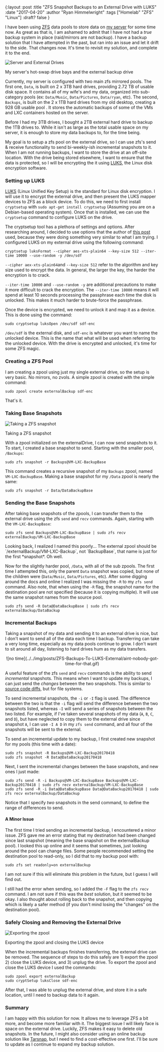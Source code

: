 {:layout :post
:title  "ZFS Snapshot Backups to an External Drive with LUKS"
:date "2017-04-20"
:author "Ryan Himmelwright"
:tags ["Homelab" "ZFS" "Linux"]
:draft? false
}

I have been using [ZFS](https://en.wikipedia.org/wiki/ZFS) data pools to store data on [my server](../../pages/homelab/#ninetales) for some time now. As great as that is, I am ashamed to admit that I have not had a *true* backup system in place (raid/mirrors are not backup). I have a backup solution that I have attempted in the past, but ran into an issue and let it drift to the side. That changes now. It's time to revisit my solution, and complete it to the end.

<!-- more -->

![Server and External Drives](../../img/posts/ZFS-Backups-To-LUKS-External/drives.png")
<div id="caption">My server's hot-swap drive bays and the external backup drive</div>


Currently, my server is configured with two main zfs mirrored pools. The first one, `Data`, is built on 2 x 3TB hard drives, providing 2.72 TB of usable disk space. It contains all of my wife's and my data, organized into sub-category pools (ex: `Data/Music`, `Data/Pictures`, `Data/ryan`, etc). The second, `Backups`, is built on the 2 x 1TB hard drives from my old desktop, creating a 928 GB usable pool . It stores the automatic backups of some of the VMs and LXC containers hosted on the server.

Before I had my 3TB drives, I bought a 2TB external hard drive to backup the 1TB drives to. While it isn't as large as the total usable space on my server, it is enough to store my data backups to, for the time being.

My goal is to setup a zfs pool on the external drive, so I can use zfs's send & receive functionality to send bi-weekly-ish incremental snapshots to it. When I am not running backups, I want to store the drive at an off-site location. With the drive being stored elsewhere, I want to ensure that the data is protected, so I will be encrypting the it using [LUKS](https://en.wikipedia.org/wiki/Linux_Unified_Key_Setup), the Linux disk encryption software.

### Setting up LUKS

[LUKS](https://gitlab.com/cryptsetup/cryptsetup/blob/master/README.md) (Linux Unified Key Setup) is the standard for Linux disk encryption. I will use it to encrypt the external drive, and then present the LUKS mapper devices to ZFS as a block device. To do this, we need to first install `cryptsetup` with `sudo apt-get install cryptsetup` (Assuming you are on a Debian-based operating system). Once that is installed, we can use the `cryptsetup` command to configure LUKS on the drive.

The cryptsetup tool has a plethora of settings and options. After researching around, I decided to use options that the author of [this post](http://www.makethenmakeinstall.com/2014/10/zfs-on-linux-with-luks-encrypted-disks/) used, because they were doing something very similar to what I am trying. I configured LUKS on my external drive using the following command:


```
cryptsetup luksFormat --cipher aes-xts-plain64 --key-size 512 --iter-time 10000 --use-random -y /dev/sdf
```
`--cipher aex-xts-plain64`and `--key-size 512` refer to the algorithm and key size used to encrypt the data. In general, the larger the key, the harder the encryption is to crack.

`--iter-time 10000` and `--use-random -y` are additional precautions to make it more difficult to crack the encryption. The `--iter-time 10000` means it will spend at least 10 seconds processing the passphrase each time the disk is unlocked. This makes it much harder to brute-force the passphrase. 

Once the device is encrypted, we need to unlock it and map it as a device. This is done using the command:

```
sudo cryptsetup luksOpen /dev/sdf sdf-enc
```

`/dev/sdf` is the external disk, and `sdf-enc` is whatever you want to name the unlocked device. This is the name that what will be used when referring to the unlocked device. With the drive is encrypted and unlocked, it's time for some ZFS magic.

### Creating a ZFS Pool

I am creating a zpool using just my single external drive, so the setup is very basic. No mirrors, no zvols. A simple zpool is created with the simple command:

```
sudo zpool create externalBackup sdf-enc
```

That's it. 


### Taking Base Snapshots

![Taking a ZFS snapshot](../../img/posts/ZFS-Backups-To-LUKS-External/snapshot.gif)
<div id="caption">Taking a ZFS snapshot</div>

With a zpool initialized on the externalDrive, I can now send snapshots to it. To start, I created a base snapshot to send. Starting with the smaller pool, `/Backups`:

```
sudo zfs snapshot -r Backups@VM-LXC-BackupBase
```

This command creates a recursive snapshot of my `Backups` zpool, named `VM-LXC-BackupBase`. Making a base snapshot for my `/Data` zpool is nearly the same:

```
sudo zfs snapshot -r Data/DataBackupBase
```

### Sending the Base Snapshots

After taking base snapshots of the zpools, I can transfer them to the external drive using the zfs `send` and `recv` commands. Again, starting with the `VM-LXC-BackupBase`:

```
sudo zfs send Backups@VM-LXC-BackupBase | sudo zfs recv externalBackup/VM-LXC-BackupBase
```
<div id="caption">Looking back, I realized I named this poorly... The external zpool should be `/externalBackup/VM-LXC-Backup`, not `BackupBase`, that name is just for the first *snapshot*. Oh well.</div>

Now for the slightly harder pool, `/Data`, with all of the sub zpools. The first time I attempted this, only the parent `Data` snapshot was copied, but none of the children were (`Data/Music`, `Data/Pictures`, etc). After some digging around the docs and online I realized I was missing the `-R` to my `zfs send` command.  Also note, that when using the `-R` flag, the snapshot name for the destination pool are not specified (because it is copying multiple). It will use the same snapshot names from the source pool.

```
sudo zfs send -R Data@DataBackupBase | sudo zfs recv externalBackup/DataBackup
```

### Incremental Backups

Taking a snapshot of my data and sending it to an external drive is nice, but I don't want to send all of the data each time I backup. Transferring can take a very long time, especially as my data pools continue to grow. I don't want to sit around all day, listening to hard drives hum as my data transfers.

<center>![no time](../../img/posts/ZFS-Backups-To-LUKS-External/aint-nobody-got-time-for-that.gif)</center>

A useful feature of the zfs `send` and `recv` commands is the ability to send *incremental* snapshots. This means when I want to update my backups, I can just send the *changes* between the two snapshots. This is similar to [source code diffs](https://en.wikipedia.org/wiki/Diff_utility), but for file systems.

To send incremental snapshots, the `-i` or `-I` flag is used. The difference between the two is that the `-i` flag will send the difference between the two snapshots listed, whereas `-I` will send a series of snapshots between the two listed. For example, if I've taken several snapshots of my data (`A`, `B`, `C`, and `D`), but have neglected to copy them to the external drive since snapshot `A`, I can use `-I A D` in my `zfs send` command, and all four of the snapshots will be sent to the external.

To send an incremental update to my backup, I first created new snapshot for my pools (this time with a date):

```
sudo zfs snapshot -R Backups@VM-LXC-Backup20170418
sudo zfs snapshot -R Data@DataBackup20170418
```

Next, I sent the incremental changes between the base snapshots, and new ones I just made:

```
sudo zfs send -R -i Backups@VM-LXC-BackupBase Backups@VM-LXC-Backup20170418 | sudo zfs recv externalBackup/VM-LXC-BackupBase
sudo zfs send -R -i Data@DataBackupBase Data@DataBackup20170418 | sudo zfs recv externalBackup/DataBackup
```


Notice that I specify *two* snapshots in the send command, to define the range of differences to send. 

#### A Minor Issue

The first time I tried sending an incremental backup, I encountered a minor issue. ZFS gave me an error stating that my destination had been changed since last snapshot (meaning the base snapshot on the externalBackup pool). I looked this up online and it seems that sometimes, just looking around the pool can change files. Some people recommended setting the destination pool to read-only, so I did that to my backup pool with:

```
sudo zfs set readonly=on externalBackup
```

I am not sure if this will eliminate this problem in the future, but I guess I will find out.

I still had the error when sending, so I added the `-F` flag to the `zfs recv` command. I am not sure if this was the *best* solution, but it seemed to be okay. I also thought about rolling back to the snapshot, and then copying which is likely a safer method (if you don't mind losing the "changes" on the destination pool).

### Safely Closing and Removing the External Drive

![Exporting the zpool](../../img/posts/ZFS-Backups-To-LUKS-External/export-drive.gif)
<div id="caption">Exporting the zpool and closing the LUKS device</div>

When the incremental backups finishes transferring, the external drive can be removed. The sequence of steps to do this safely are 1) export the zpool 2) close the LUKS device, and 3) unplug the drive. To export the zpool and close the LUKS device I used the commands:


```
sudo zpool export externalBackup
sudo cryptSetup luksClose sdf-enc
```

After that, I was able to unplug the external drive, and store it in a safe location, until I need to backup data to it again.

### Summary
I am happy with this solution for now. It allows me to leverage ZFS a bit more, and become more familiar with it. The biggest issue I will likely face is space on the external drive. Luckily, ZFS makes it easy to delete old snapshots. In the future, I might also consider using an online backup solution like [Tarsnap](https://www.tarsnap.com/), but I need to find a cost-effective one first. I'll be sure to update as I continue to expand my backup solution.
